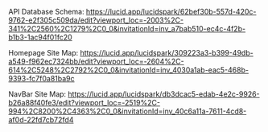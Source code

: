 API Database Schema: 
    https://lucid.app/lucidspark/62bef30b-557d-420c-9762-e2f305c509da/edit?viewport_loc=-2003%2C-341%2C2560%2C1279%2C0_0&invitationId=inv_a7bab510-ec4c-4f2b-b1b3-1ac94f01fc20

Homepage Site Map: 
    https://lucid.app/lucidspark/309223a3-b399-49db-a549-f962ec7324bb/edit?viewport_loc=-2604%2C-614%2C5248%2C2792%2C0_0&invitationId=inv_4030a1ab-eac5-468b-9393-fc7f0a81ba9c

NavBar Site Map: 
    https://lucid.app/lucidspark/db3dcac5-edab-4e2c-9926-b26a88f40fe3/edit?viewport_loc=-2519%2C-994%2C8200%2C4363%2C0_0&invitationId=inv_40c6a11a-7611-4cd8-af0d-22fd7cb72fd4
